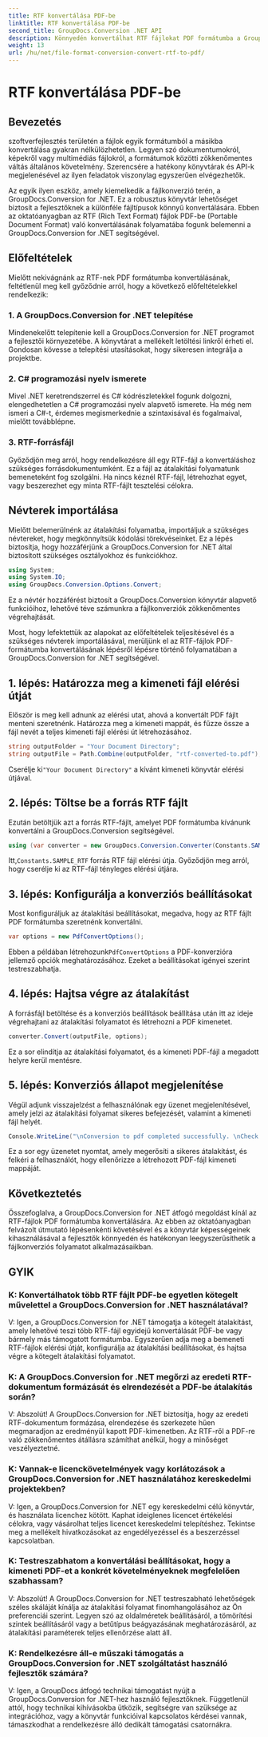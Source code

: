 ```yaml
---
title: RTF konvertálása PDF-be
linktitle: RTF konvertálása PDF-be
second_title: GroupDocs.Conversion .NET API
description: Könnyedén konvertálhat RTF fájlokat PDF formátumba a GroupDocs.Conversion for .NET segítségével. Kövesse lépésről lépésre az integrációhoz, és szabadítsa fel a fájlkonverzió erejét.
weight: 13
url: /hu/net/file-format-conversion-convert-rtf-to-pdf/
---
```


# RTF konvertálása PDF-be

## Bevezetés

szoftverfejlesztés területén a fájlok egyik formátumból a másikba konvertálása gyakran nélkülözhetetlen. Legyen szó dokumentumokról, képekről vagy multimédiás fájlokról, a formátumok közötti zökkenőmentes váltás általános követelmény. Szerencsére a hatékony könyvtárak és API-k megjelenésével az ilyen feladatok viszonylag egyszerűen elvégezhetők.

Az egyik ilyen eszköz, amely kiemelkedik a fájlkonverzió terén, a GroupDocs.Conversion for .NET. Ez a robusztus könyvtár lehetőséget biztosít a fejlesztőknek a különféle fájltípusok könnyű konvertálására. Ebben az oktatóanyagban az RTF (Rich Text Format) fájlok PDF-be (Portable Document Format) való konvertálásának folyamatába fogunk belemenni a GroupDocs.Conversion for .NET segítségével.

## Előfeltételek

Mielőtt nekivágnánk az RTF-nek PDF formátumba konvertálásának, feltétlenül meg kell győződnie arról, hogy a következő előfeltételekkel rendelkezik:

### 1. A GroupDocs.Conversion for .NET telepítése

Mindenekelőtt telepítenie kell a GroupDocs.Conversion for .NET programot a fejlesztői környezetébe. A könyvtárat a mellékelt letöltési linkről érheti el. Gondosan kövesse a telepítési utasításokat, hogy sikeresen integrálja a projektbe.

### 2. C# programozási nyelv ismerete

Mivel .NET keretrendszerrel és C# kódrészletekkel fogunk dolgozni, elengedhetetlen a C# programozási nyelv alapvető ismerete. Ha még nem ismeri a C#-t, érdemes megismerkednie a szintaxisával és fogalmaival, mielőtt továbblépne.

### 3. RTF-forrásfájl

Győződjön meg arról, hogy rendelkezésre áll egy RTF-fájl a konvertáláshoz szükséges forrásdokumentumként. Ez a fájl az átalakítási folyamatunk bemeneteként fog szolgálni. Ha nincs kéznél RTF-fájl, létrehozhat egyet, vagy beszerezhet egy minta RTF-fájlt tesztelési célokra.

## Névterek importálása

Mielőtt belemerülnénk az átalakítási folyamatba, importáljuk a szükséges névtereket, hogy megkönnyítsük kódolási törekvéseinket. Ez a lépés biztosítja, hogy hozzáférjünk a GroupDocs.Conversion for .NET által biztosított szükséges osztályokhoz és funkciókhoz.

```csharp
using System;
using System.IO;
using GroupDocs.Conversion.Options.Convert;
```

Ez a névtér hozzáférést biztosít a GroupDocs.Conversion könyvtár alapvető funkcióihoz, lehetővé téve számunkra a fájlkonverziók zökkenőmentes végrehajtását.

Most, hogy lefektettük az alapokat az előfeltételek teljesítésével és a szükséges névterek importálásával, merüljünk el az RTF-fájlok PDF-formátumba konvertálásának lépésről lépésre történő folyamatában a GroupDocs.Conversion for .NET segítségével.

## 1. lépés: Határozza meg a kimeneti fájl elérési útját

Először is meg kell adnunk az elérési utat, ahová a konvertált PDF fájlt menteni szeretnénk. Határozza meg a kimeneti mappát, és fűzze össze a fájl nevét a teljes kimeneti fájl elérési út létrehozásához.

```csharp
string outputFolder = "Your Document Directory";
string outputFile = Path.Combine(outputFolder, "rtf-converted-to.pdf");
```

 Cserélje ki`"Your Document Directory"` a kívánt kimeneti könyvtár elérési útjával.

## 2. lépés: Töltse be a forrás RTF fájlt

Ezután betöltjük azt a forrás RTF-fájlt, amelyet PDF formátumba kívánunk konvertálni a GroupDocs.Conversion segítségével.

```csharp
using (var converter = new GroupDocs.Conversion.Converter(Constants.SAMPLE_RTF))
```

 Itt,`Constants.SAMPLE_RTF` forrás RTF fájl elérési útja. Győződjön meg arról, hogy cserélje ki az RTF-fájl tényleges elérési útjára.

## 3. lépés: Konfigurálja a konverziós beállításokat

Most konfiguráljuk az átalakítási beállításokat, megadva, hogy az RTF fájlt PDF formátumba szeretnénk konvertálni.

```csharp
var options = new PdfConvertOptions();
```

 Ebben a példában létrehozunk`PdfConvertOptions` a PDF-konverzióra jellemző opciók meghatározásához. Ezeket a beállításokat igényei szerint testreszabhatja.

## 4. lépés: Hajtsa végre az átalakítást

A forrásfájl betöltése és a konverziós beállítások beállítása után itt az ideje végrehajtani az átalakítási folyamatot és létrehozni a PDF kimenetet.

```csharp
converter.Convert(outputFile, options);
```

Ez a sor elindítja az átalakítási folyamatot, és a kimeneti PDF-fájl a megadott helyre kerül mentésre.

## 5. lépés: Konverziós állapot megjelenítése

Végül adjunk visszajelzést a felhasználónak egy üzenet megjelenítésével, amely jelzi az átalakítási folyamat sikeres befejezését, valamint a kimeneti fájl helyét.

```csharp
Console.WriteLine("\nConversion to pdf completed successfully. \nCheck output in {0}", outputFolder);
```

Ez a sor egy üzenetet nyomtat, amely megerősíti a sikeres átalakítást, és felkéri a felhasználót, hogy ellenőrizze a létrehozott PDF-fájl kimeneti mappáját.

## Következtetés

Összefoglalva, a GroupDocs.Conversion for .NET átfogó megoldást kínál az RTF-fájlok PDF formátumba konvertálására. Az ebben az oktatóanyagban felvázolt útmutató lépésenkénti követésével és a könyvtár képességeinek kihasználásával a fejlesztők könnyedén és hatékonyan leegyszerűsíthetik a fájlkonverziós folyamatot alkalmazásaikban.

## GYIK

### K: Konvertálhatok több RTF fájlt PDF-be egyetlen kötegelt művelettel a GroupDocs.Conversion for .NET használatával?

V: Igen, a GroupDocs.Conversion for .NET támogatja a kötegelt átalakítást, amely lehetővé teszi több RTF-fájl egyidejű konvertálását PDF-be vagy bármely más támogatott formátumba. Egyszerűen adja meg a bemeneti RTF-fájlok elérési útját, konfigurálja az átalakítási beállításokat, és hajtsa végre a kötegelt átalakítási folyamatot.

### K: A GroupDocs.Conversion for .NET megőrzi az eredeti RTF-dokumentum formázását és elrendezését a PDF-be átalakítás során?

V: Abszolút! A GroupDocs.Conversion for .NET biztosítja, hogy az eredeti RTF-dokumentum formázása, elrendezése és szerkezete hűen megmaradjon az eredményül kapott PDF-kimenetben. Az RTF-ről a PDF-re való zökkenőmentes átállásra számíthat anélkül, hogy a minőséget veszélyeztetné.

### K: Vannak-e licenckövetelmények vagy korlátozások a GroupDocs.Conversion for .NET használatához kereskedelmi projektekben?

V: Igen, a GroupDocs.Conversion for .NET egy kereskedelmi célú könyvtár, és használata licenchez kötött. Kaphat ideiglenes licencet értékelési célokra, vagy vásárolhat teljes licencet kereskedelmi telepítéshez. Tekintse meg a mellékelt hivatkozásokat az engedélyezéssel és a beszerzéssel kapcsolatban.

### K: Testreszabhatom a konvertálási beállításokat, hogy a kimeneti PDF-et a konkrét követelményeknek megfelelően szabhassam?

V: Abszolút! A GroupDocs.Conversion for .NET testreszabható lehetőségek széles skáláját kínálja az átalakítási folyamat finomhangolásához az Ön preferenciái szerint. Legyen szó az oldalméretek beállításáról, a tömörítési szintek beállításáról vagy a betűtípus beágyazásának meghatározásáról, az átalakítási paraméterek teljes ellenőrzése alatt áll.

### K: Rendelkezésre áll-e műszaki támogatás a GroupDocs.Conversion for .NET szolgáltatást használó fejlesztők számára?

V: Igen, a GroupDocs átfogó technikai támogatást nyújt a GroupDocs.Conversion for .NET-hez használó fejlesztőknek. Függetlenül attól, hogy technikai kihívásokba ütközik, segítségre van szüksége az integrációhoz, vagy a könyvtár funkcióival kapcsolatos kérdései vannak, támaszkodhat a rendelkezésre álló dedikált támogatási csatornákra.